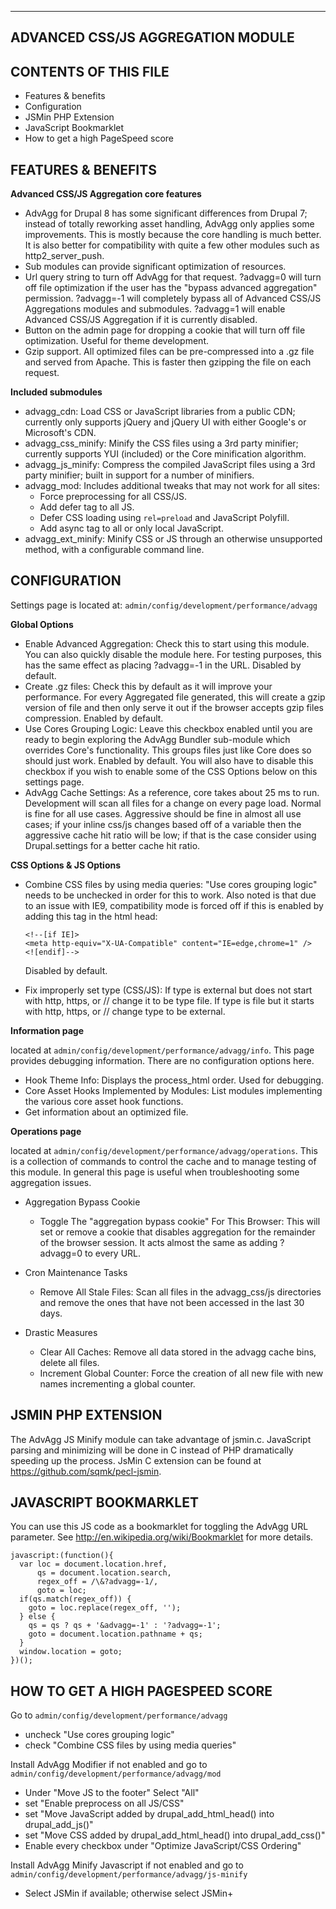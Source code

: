 
----------------------------------
ADVANCED CSS/JS AGGREGATION MODULE
----------------------------------


CONTENTS OF THIS FILE
---------------------

 - Features & benefits
 - Configuration
 - JSMin PHP Extension
 - JavaScript Bookmarklet
 - How to get a high PageSpeed score


FEATURES & BENEFITS
-------------------

**Advanced CSS/JS Aggregation core features**

 - AdvAgg for Drupal 8 has some significant differences from Drupal 7; instead
   of totally reworking asset handling, AdvAgg only applies some improvements.
   This is mostly because the core handling is much better. It is also better
   for compatibility with quite a few other modules such as http2_server_push.
 - Sub modules can provide significant optimization of resources.
 - Url query string to turn off AdvAgg for that request. ?advagg=0 will
   turn off file optimization if the user has the "bypass advanced aggregation"
   permission. ?advagg=-1 will completely bypass all of Advanced CSS/JS
   Aggregations modules and submodules. ?advagg=1 will enable Advanced CSS/JS
   Aggregation if it is currently disabled.
 - Button on the admin page for dropping a cookie that will turn off file
   optimization. Useful for theme development.
 - Gzip support. All optimized files can be pre-compressed into a .gz file and
   served from Apache. This is faster then gzipping the file on each request.

**Included submodules**

 - advagg_cdn:
   Load CSS or JavaScript libraries from a public CDN; currently only supports
   jQuery and jQuery UI with either Google's or Microsoft's CDN.
 - advagg_css_minify:
   Minify the  CSS files using a 3rd party minifier; currently supports YUI
   (included) or the Core minification algorithm.
 - advagg_js_minify:
   Compress the compiled JavaScript files using a 3rd party minifier;
   built in support for a number of minifiers.
 - advagg_mod:
   Includes additional tweaks that may not work for all sites:
   - Force preprocessing for all CSS/JS.
   - Add defer tag to all JS.
   - Defer CSS loading using `rel=preload` and JavaScript Polyfill.
   - Add async tag to all or only local JavaScript.
 - advagg_ext_minify:
   Minify CSS or JS through an otherwise unsupported method, with a
   configurable command line.


CONFIGURATION
-------------

Settings page is located at:
`admin/config/development/performance/advagg`

**Global Options**

 - Enable Advanced Aggregation: Check this to start using this module. You can
   also quickly disable the module here. For testing purposes, this has the same
   effect as placing ?advagg=-1 in the URL. Disabled by default.
 - Create .gz files: Check this by default as it will improve your performance.
   For every Aggregated file generated, this will create a gzip version of file
   and then only serve it out if the browser accepts gzip files compression.
   Enabled by default.
 - Use Cores Grouping Logic: Leave this checkbox enabled until you are ready to
   begin exploring the AdvAgg Bundler sub-module which overrides Core's
   functionality. This groups files just like Core does so should just work.
   Enabled by default. You will also have to disable this checkbox if you wish
   to enable some of the CSS Options below on this settings page.
 - AdvAgg Cache Settings: As a reference, core takes about 25 ms to run.
   Development will scan all files for a change on every page load. Normal is
   fine for all use cases. Aggressive should be fine in almost all use cases;
   if your inline css/js changes based off of a variable then the aggressive
   cache hit ratio will be low; if that is the case consider using
   Drupal.settings for a better cache hit ratio.

**CSS Options & JS Options**

 - Combine CSS files by using media queries: "Use cores grouping logic" needs to
   be unchecked in order for this to work. Also noted is that due to an issue
   with IE9, compatibility mode is forced off if this is enabled by adding this
   tag in the html head:

       <!--[if IE]>
       <meta http-equiv="X-UA-Compatible" content="IE=edge,chrome=1" />
       <![endif]-->

   Disabled by default.
 - Fix improperly set type (CSS/JS): If type is external but does not start with
   http, https, or // change it to be type file. If type is file but it starts
   with http, https, or // change type to be external.

**Information page**

located at `admin/config/development/performance/advagg/info`. This page
provides debugging information. There are no configuration options here.
 - Hook Theme Info: Displays the process_html order. Used for debugging.
 - Core Asset Hooks Implemented by Modules: List modules implementing the
   various core asset hook functions.
 - Get information about an optimized file.

**Operations page**

located at `admin/config/development/performance/advagg/operations`. This is a
collection of commands to control the cache and to manage testing of this
module. In general this page is useful when troubleshooting some aggregation
issues.

 - Aggregation Bypass Cookie
    - Toggle The "aggregation bypass cookie" For This Browser: This will set or
      remove a cookie that disables aggregation for the remainder of the browser
      session. It acts almost the same as adding ?advagg=0 to every URL.

 - Cron Maintenance Tasks
   - Remove All Stale Files: Scan all files in the advagg_css/js directories and
     remove the ones that have not been accessed in the last 30 days.

 - Drastic Measures
   - Clear All Caches: Remove all data stored in the advagg cache bins, delete
     all files.
   - Increment Global Counter: Force the creation of all new file with new names
     incrementing a global counter.

JSMIN PHP EXTENSION
-------------------

The AdvAgg JS Minify module can take advantage of jsmin.c. JavaScript parsing
and minimizing will be done in C instead of PHP dramatically speeding up the
process. JsMin C extension can be found at https://github.com/sqmk/pecl-jsmin.


JAVASCRIPT BOOKMARKLET
----------------------

You can use this JS code as a bookmarklet for toggling the AdvAgg URL parameter.
See http://en.wikipedia.org/wiki/Bookmarklet for more details.

    javascript:(function(){
      var loc = document.location.href,
          qs = document.location.search,
          regex_off = /\&?advagg=-1/,
          goto = loc;
      if(qs.match(regex_off)) {
        goto = loc.replace(regex_off, '');
      } else {
        qs = qs ? qs + '&advagg=-1' : '?advagg=-1';
        goto = document.location.pathname + qs;
      }
      window.location = goto;
    })();

HOW TO GET A HIGH PAGESPEED SCORE
---------------------------------

Go to `admin/config/development/performance/advagg`
 - uncheck "Use cores grouping logic"
 - check "Combine CSS files by using media queries"

Install AdvAgg Modifier if not enabled and go to
`admin/config/development/performance/advagg/mod`
 - Under "Move JS to the footer" Select "All"
 - set "Enable preprocess on all JS/CSS"
 - set "Move JavaScript added by drupal_add_html_head() into drupal_add_js()"
 - set "Move CSS added by drupal_add_html_head() into drupal_add_css()"
 - Enable every checkbox under "Optimize JavaScript/CSS Ordering"

Install AdvAgg Minify Javascript if not enabled and go to
`admin/config/development/performance/advagg/js-minify`
 - Select JSMin if available; otherwise select JSMin+
